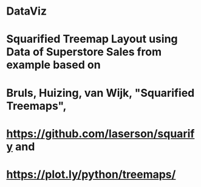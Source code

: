 # DataViz
# Squarified Treemap Layout using Data of Superstore Sales from example based on 
# Bruls, Huizing, van Wijk, "Squarified Treemaps",
# https://github.com/laserson/squarify and
# https://plot.ly/python/treemaps/

